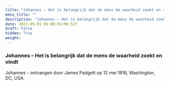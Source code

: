 ```yaml
---
title: "Johannes – Het is belangrijk dat de mens de waarheid zoekt en vindt"
menu_title: ""
description: "Johannes – Het is belangrijk dat de mens de waarheid zoekt en vindt"
date: 2023-09-01 06:00:01+00:527
draft: False
hidden: True
weight:
---
```

### Johannes – Het is belangrijk dat de mens de waarheid zoekt en vindt

Johannes - ontvangen door James Padgett op 12 mei 1916, Washington, DC, USA.
